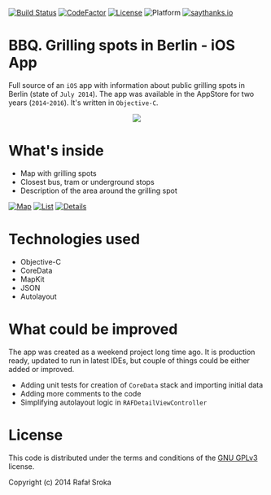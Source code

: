 [![Build Status](https://travis-ci.org/r3econ/bbq-ios.svg?branch=master)](https://travis-ci.org/r3econ/bbq-ios) 
[![CodeFactor](https://www.codefactor.io/repository/github/r3econ/bbq-ios/badge)](https://www.codefactor.io/repository/github/r3econ/bbq-ios)
[![License](https://img.shields.io/badge/license-GNU%20GPLv3-brightgreen.svg)](https://www.gnu.org/licenses/gpl-3.0.en.html)
![Platform](https://img.shields.io/badge/platform-ios-lightgrey.svg)
[![saythanks.io](https://img.shields.io/badge/saythanks.io-now-1EAEDB.svg)](https://saythanks.io/to/r3econ)

# BBQ. Grilling spots in Berlin - iOS App

Full source of an `iOS` app with information about public grilling spots in Berlin (state of `July 2014`). The app was available in the AppStore for two years (`2014`-`2016`). It's written in `Objective-C`.

<p align="center">
<img src="https://i.imgur.com/HuFbIXc.gif">
</p>

# What's inside
- Map with grilling spots
- Closest bus, tram or underground stops
- Description of the area around the grilling spot

[![Map](https://i.imgur.com/FQpHxXxm.png)](https://i.imgur.com/FQpHxXxm.png)
[![List](https://i.imgur.com/6CoCAcHm.png)](https://i.imgur.com/6CoCAcHm.png)
[![Details](https://i.imgur.com/6CoCAcHm.png)](https://i.imgur.com/dIZhwTlm.png)

# Technologies used
- Objective-C
- CoreData
- MapKit
- JSON
- Autolayout

# What could be improved
The app was created as a weekend project long time ago. It is production ready, updated to run in latest IDEs, but couple of things could be either added or improved.
- Adding unit tests for creation of `CoreData` stack and importing initial data
- Adding more comments to the code
- Simplifying autolayout logic in `RAFDetailViewController`

# License
This code is distributed under the terms and conditions of the [GNU GPLv3](https://choosealicense.com/licenses/gpl-3.0/) license.

Copyright (c) 2014 Rafał Sroka

